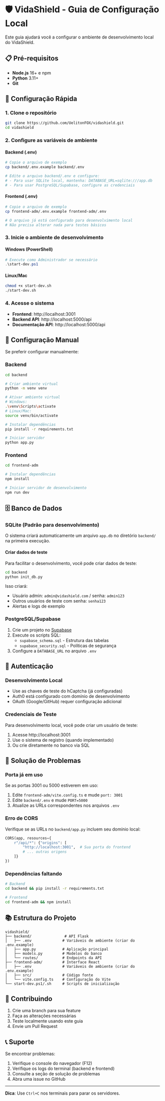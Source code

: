# 🛡️ VidaShield - Guia de Configuração Local

Este guia ajudará você a configurar o ambiente de desenvolvimento local do VidaShield.

## 📋 Pré-requisitos

- **Node.js** 16+ e npm
- **Python** 3.11+
- **Git**

## 🚀 Configuração Rápida

### 1. Clone o repositório

```bash
git clone https://github.com/UelitonFOX/vidashield.git
cd vidashield
```

### 2. Configure as variáveis de ambiente

#### Backend (.env)

```bash
# Copie o arquivo de exemplo
cp backend/.env.example backend/.env

# Edite o arquivo backend/.env e configure:
# - Para usar SQLite local, mantenha: DATABASE_URL=sqlite:///app.db
# - Para usar PostgreSQL/Supabase, configure as credenciais
```

#### Frontend (.env)

```bash
# Copie o arquivo de exemplo
cp frontend-adm/.env.example frontend-adm/.env

# O arquivo já está configurado para desenvolvimento local
# Não precisa alterar nada para testes básicos
```

### 3. Inicie o ambiente de desenvolvimento

#### Windows (PowerShell)

```powershell
# Execute como Administrador se necessário
.\start-dev.ps1
```

#### Linux/Mac

```bash
chmod +x start-dev.sh
./start-dev.sh
```

### 4. Acesse o sistema

- **Frontend**: http://localhost:3001
- **Backend API**: http://localhost:5000/api
- **Documentação API**: http://localhost:5000/api

## 🔧 Configuração Manual

Se preferir configurar manualmente:

### Backend

```bash
cd backend

# Criar ambiente virtual
python -m venv venv

# Ativar ambiente virtual
# Windows:
.\venv\Scripts\activate
# Linux/Mac:
source venv/bin/activate

# Instalar dependências
pip install -r requirements.txt

# Iniciar servidor
python app.py
```

### Frontend

```bash
cd frontend-adm

# Instalar dependências
npm install

# Iniciar servidor de desenvolvimento
npm run dev
```

## 🗄️ Banco de Dados

### SQLite (Padrão para desenvolvimento)

O sistema criará automaticamente um arquivo `app.db` no diretório `backend/` na primeira execução.

#### Criar dados de teste

Para facilitar o desenvolvimento, você pode criar dados de teste:

```bash
cd backend
python init_db.py
```

Isso criará:
- Usuário admin: `admin@vidashield.com` / senha: `admin123`
- Outros usuários de teste com senha: `senha123`
- Alertas e logs de exemplo

### PostgreSQL/Supabase

1. Crie um projeto no [Supabase](https://supabase.com)
2. Execute os scripts SQL:
   - `supabase_schema.sql` - Estrutura das tabelas
   - `supabase_security.sql` - Políticas de segurança
3. Configure a `DATABASE_URL` no arquivo `.env`

## 🔐 Autenticação

### Desenvolvimento Local

- Use as chaves de teste do hCaptcha (já configuradas)
- Auth0 está configurado com domínio de desenvolvimento
- OAuth (Google/GitHub) requer configuração adicional

### Credenciais de Teste

Para desenvolvimento local, você pode criar um usuário de teste:

1. Acesse http://localhost:3001
2. Use o sistema de registro (quando implementado)
3. Ou crie diretamente no banco via SQL

## 🐛 Solução de Problemas

### Porta já em uso

Se as portas 3001 ou 5000 estiverem em uso:

1. Edite `frontend-adm/vite.config.ts` e mude `port: 3001`
2. Edite `backend/.env` e mude `PORT=5000`
3. Atualize as URLs correspondentes nos arquivos `.env`

### Erro de CORS

Verifique se as URLs no `backend/app.py` incluem seu domínio local:

```python
CORS(app, resources={
    r"/api/*": {"origins": [
        "http://localhost:3001",  # Sua porta do frontend
        # ... outras origens
    ]}
})
```

### Dependências faltando

```bash
# Backend
cd backend && pip install -r requirements.txt

# Frontend
cd frontend-adm && npm install
```

## 📚 Estrutura do Projeto

```
vidashield/
├── backend/               # API Flask
│   ├── .env              # Variáveis de ambiente (criar do .env.example)
│   ├── app.py            # Aplicação principal
│   ├── models.py         # Modelos do banco
│   └── routes/           # Endpoints da API
├── frontend-adm/         # Interface React
│   ├── .env              # Variáveis de ambiente (criar do .env.example)
│   ├── src/              # Código fonte
│   └── vite.config.ts    # Configuração do Vite
└── start-dev.ps1/.sh     # Scripts de inicialização
```

## 🤝 Contribuindo

1. Crie uma branch para sua feature
2. Faça as alterações necessárias
3. Teste localmente usando este guia
4. Envie um Pull Request

## 📞 Suporte

Se encontrar problemas:

1. Verifique o console do navegador (F12)
2. Verifique os logs do terminal (backend e frontend)
3. Consulte a seção de solução de problemas
4. Abra uma issue no GitHub

---

**Dica**: Use `Ctrl+C` nos terminais para parar os servidores. 